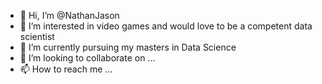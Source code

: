 - 👋 Hi, I’m @NathanJason
- 👀 I’m interested in video games and would love to be a competent data scientist
- 🌱 I’m currently pursuing my masters in Data Science
- 💞️ I’m looking to collaborate on ...
- 📫 How to reach me ...

<!---
NathanJason/NathanJason is a ✨ special ✨ repository because its `README.md` (this file) appears on your GitHub profile.
You can click the Preview link to take a look at your changes.
--->

